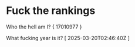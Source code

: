# Fuck the rankings

Who the hell am I?
{ 17010977 }

What fucking year is it?
[ 2025-03-20T02:46:40Z ]
